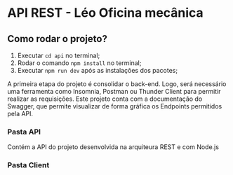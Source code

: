 # API REST - Léo Oficina mecânica


## Como rodar o projeto?

1. Executar ```cd api``` no terminal;
2. Rodar o comando ```npm install``` no terminal;
3. Executar ```npm run dev``` após as instalações dos pacotes;

A primeira etapa do projeto é consolidar o back-end. Logo, será necessário uma ferramenta como Insomnia, Postman ou Thunder Client para permitir realizar as requisições. Este projeto conta com a documentação do Swagger, que permite visualizar de forma gráfica os Endpoints permitidos pela API.

### Pasta API

Contém a API do projeto desenvolvida na arquiteura REST e com Node.js

### Pasta Client
